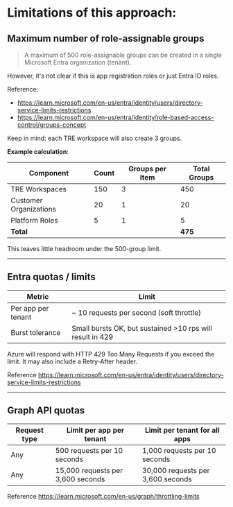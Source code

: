 # Limitations of this approach: 

## Maximum number of role-assignable groups 

> A maximum of 500 role-assignable groups can be created in a single Microsoft Entra organization (tenant).

However, it's not clear if this is app registration roles or just Entra ID roles. 

Reference: 
- https://learn.microsoft.com/en-us/entra/identity/users/directory-service-limits-restrictions
- https://learn.microsoft.com/en-us/entra/identity/role-based-access-control/groups-concept


Keep in mind: each TRE workspace will also create 3 groups. 

**Example calculation**: 

| Component              | Count   | Groups per Item   | Total Groups    |
|------------------------|---------|-------------------|-----------------|
| TRE Workspaces         | 150     | 3                 | 450             |
| Customer Organizations | 20      | 1                 | 20              | 
| Platform Roles         | 5       | 1                 | 5               |
| **Total**                  |         |                   | **475**         |


This leaves little headroom under the 500-group limit.

---

## Entra quotas / limits 

| Metric             | Limit                                                     |
|--------------------|-----------------------------------------------------------|
| Per app per tenant | ~ 10 requests per second (soft throttle)                  | 
| Burst tolerance    | Small bursts OK, but sustained >10 rps will result in 429 |


Azure will respond with HTTP 429 Too Many Requests if you exceed the limit. It may also include a Retry-After header.

Reference https://learn.microsoft.com/en-us/entra/identity/users/directory-service-limits-restrictions


---

## Graph API quotas 

| Request type	  | Limit per app per tenant 	         | Limit per tenant for all apps     |
|----------------|------------------------------------|-----------------------------------|
| Any            | 500 requests per 10 seconds        | 1,000 requests per 10 seconds     |
| Any	           | 15,000 requests per 3,600 seconds	 | 30,000 requests per 3,600 seconds | 

Reference https://learn.microsoft.com/en-us/graph/throttling-limits
